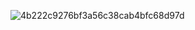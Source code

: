 ![4b222c9276bf3a56c38cab4bfc68d97d](https://github.com/user-attachments/assets/590b669c-49b6-47ea-9207-60430547631f)
